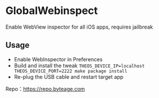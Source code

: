 # GlobalWebinspect

Enable WebView inspector for all iOS apps, requires jailbreak

## Usage

* Enable WebInspector in Preferences
* Build and install the tweak `THEOS_DEVICE_IP=localhost THEOS_DEVICE_PORT=2222 make package install`
* Re-plug the USB cable and restart target app

Repo：https://repo.byteage.com

